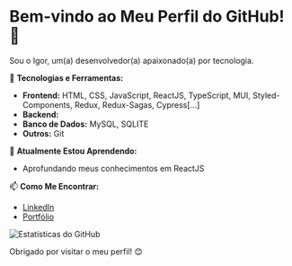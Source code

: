 # Bem-vindo ao Meu Perfil do GitHub! 👋

Sou o Igor, um(a) desenvolvedor(a) apaixonado(a) por tecnologia.

🚀 **Tecnologias e Ferramentas:**
- **Frontend:** HTML, CSS, JavaScript, ReactJS, TypeScript, MUI, Styled-Components, Redux, Redux-Sagas, Cypress[...]
- **Backend:** 
- **Banco de Dados:** MySQL, SQLITE
- **Outros:** Git

🌱 **Atualmente Estou Aprendendo:**
- Aprofundando meus conhecimentos em ReactJS

📫 **Como Me Encontrar:**
- [LinkedIn](https://www.linkedin.com/in/igormarines/)
- [Portfólio](https://portfolio-1enablex.vercel.app/)

![Estatísticas do GitHub](https://github-readme-stats.vercel.app/api?username=igormarines&show_icons=true&count_private=true&hide=contribs,prs&theme=radical)

Obrigado por visitar o meu perfil! 😊
